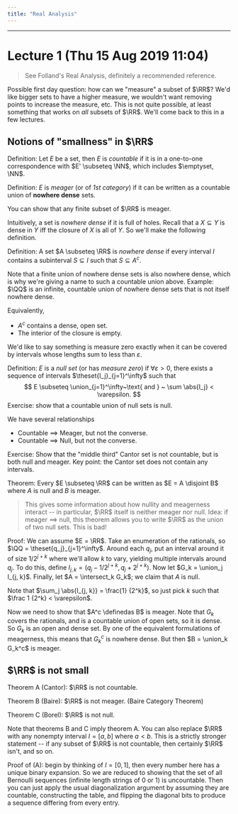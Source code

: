 ```yaml
---
title: "Real Analysis"
---
```


---

# Lecture 1 (Thu 15 Aug 2019 11:04)

> See Folland's Real Analysis, definitely a recommended reference.

Possible first day question: how can we "measure" a subset of $\RR$? We'd like bigger sets to have a higher measure, we wouldn't want removing points to increase the measure, etc. This is not quite possible, at least something that works on *all* subsets of $\RR$. We'll come back to this in a few lectures.

## Notions of "smallness" in $\RR$

Definition: Let $E$ be a set, then $E$ is *countable* if it is in a one-to-one correspondence with $E' \subseteq \NN$, which includes $\emptyset, \NN$.

Definition: $E$ is *meager* (or of *1st category*) if it can be written as a countable union of **nowhere dense** sets.

You can show that any finite subset of $\RR$ is meager.

Intuitively, a set is *nowhere dense* if it is full of holes. Recall that a $X \subseteq Y$ is dense in $Y$ iff the closure of $X$ is all of $Y$. So we'll make the following definition.

Definition: A set $A \subseteq \RR$ is *nowhere dense* if every interval $I$ contains a subinterval $S \subseteq I$ such that $S \subseteq A^c$.

Note that a finite union of nowhere dense sets is also nowhere dense, which is why we're giving a name to such a countable union above. Example: $\QQ$ is an infinite, countable union of nowhere dense sets that is not itself nowhere dense.

Equivalently,
- $A^c$ contains a dense, open set.
- The interior of the closure is empty.

We'd like to say something is measure zero exactly when it can be covered by intervals whose lengths sum to less than $\varepsilon$.

Definition: $E$ is a *null set* (or has *measure zero*) if $\forall \varepsilon >0$, there exists a sequence of intervals $\theset{I_j}_{j=1}^\infty$ such that
$$
E \subseteq \union_{j=1}^\infty~\text{ and } ~ \sum \abs{I_j} < \varepsilon.
$$
Exercise: show that a countable union of null sets is null.

We have several relationships

- Countable $\implies$ Meager, but not the converse.
- Countable $\implies$ Null, but not the converse.

Exercise: Show that the "middle third" Cantor set is not countable, but is both null and meager. Key point: the Cantor set does not contain any intervals.

Theorem: Every $E \subseteq \RR$ can be written as $E = A \disjoint B$ where $A$ is null and $B$ is meager.

> This gives some information about how nullity and meagerness interact -- in particular, $\RR$ itself is neither meager nor null. Idea: if meager $\implies$ null, this theorem allows you to write $\RR$ as the union of two null sets. This is bad!

Proof: We can assume $E = \RR$. Take an enumeration of the rationals, so $\QQ = \theset{q_j}_{j=1}^\infty$. Around each $q_j$, put an interval around it of size $1/2^{j+k}$ where we'll allow $k$ to vary, yielding multiple intervals around $q_j$. To do this, define $I_{j, k} = (q_j - 1/2^{j+k}, q_j + 2^{j+k})$. Now let $G_k = \union_j I_{j, k}$. Finally, let $A = \intersect_k G_k$; we claim that $A$ is null.

Note that $\sum_j \abs{I_{j, k}} = \frac{1} {2^k}$, so just pick $k$ such that $\frac 1 {2^k} < \varepsilon$.

Now we need to show that $A^c \definedas B$ is meager. Note that $G_k$ covers the rationals, and is a countable union of open sets, so it is dense. So $G_k$ is an open and dense set. By one of the equivalent formulations of meagerness, this means that $G_k^c$ is nowhere dense. But then $B = \union_k G_k^c$ is meager.

## $\RR$ is not small

Theorem A (Cantor): $\RR$ is not countable.

Theorem B (Baire): $\RR$ is not meager. (Baire Category Theorem)

Theorem C (Borel): $\RR$ is not null.

Note that theorems B and C imply theorem A. You can also replace $\RR$ with any nonempty interval $I = [a,b]$ where $a< b$. This is a strictly stronger statement -- if any subset of $\RR$ is not countable, then certainly $\RR$ isn't, and so on.

Proof of (A): begin by thinking of $I = [0,1]$, then every number here has a unique binary expansion. So we are reduced to showing that the set of all Bernoulli sequences (infinite length strings of 0 or 1) is uncountable. Then you can just apply the usual diagonalization argument by assuming they are countable, constructing the table, and flipping the diagonal bits to produce a sequence differing from every entry.

